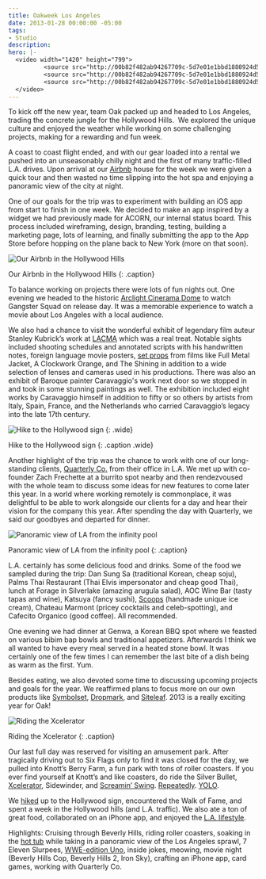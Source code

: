 ```yaml
---
title: Oakweek Los Angeles
date: 2013-01-28 00:00:00 -05:00
tags:
- Studio
description: 
hero: |-
  <video width="1420" height="799">
          <source src="http://00b82f482ab94267709c-5d7e01e1bbd1880924d5c2c55227f1fd.r81.cf2.rackcdn.com/videos/la.mp4"  type="video/mp4; codecs=avc1.42E01E,mp4a.40.2">
          <source src="http://00b82f482ab94267709c-5d7e01e1bbd1880924d5c2c55227f1fd.r81.cf2.rackcdn.com/videos/la.webm" type="video/webm; codecs=vp8,vorbis">
          <source src="http://00b82f482ab94267709c-5d7e01e1bbd1880924d5c2c55227f1fd.r81.cf2.rackcdn.com/videos/la.ogv"  type="video/ogg; codecs=theora,vorbis">
  </video>
---
```


To kick off the new year, team Oak packed up and headed to Los Angeles, trading the concrete jungle for the Hollywood Hills.  We explored the unique culture and enjoyed the weather while working on some challenging projects, making for a rewarding and fun week.
    
A coast to coast flight ended, and with our gear loaded into a rental we pushed into an unseasonably chilly night and the first of many traffic-filled L.A. drives. Upon arrival at our [Airbnb](https://www.airbnb.com) house for the week we were given a quick tour and then wasted no time slipping into the hot spa and enjoying a panoramic view of the city at night.
    
One of our goals for the trip was to experiment with building an iOS app from start to finish in one week. We decided to make an app inspired by a widget we had previously made for ACORN, our internal status board. This process included wireframing, design, branding, testing, building a marketing page, lots of learning, and finally submitting the app to the App Store before hopping on the plane back to New York (more on that soon).

![Our Airbnb in the Hollywood Hills](/uploads/IMG_1738_preview.jpg "Our Airbnb in the Hollywood Hills")

Our Airbnb in the Hollywood Hills
{: .caption}



To balance working on projects there were lots of fun nights out. One evening we headed to the historic [Arclight Cinerama Dome](http://en.wikipedia.org/wiki/Cinerama_Dome) to watch Gangster Squad on release day. It was a memorable experience to watch a movie about Los Angeles with a local audience.
    
We also had a chance to visit the wonderful exhibit of legendary film auteur Stanley Kubrick’s work at [LACMA](http://www.lacma.org/) which was a real treat. Notable sights included shooting schedules and annotated scripts with his handwritten notes, foreign language movie posters, [set props](http://instagram.com/p/UcmhE3iDSY/) from films like Full Metal Jacket, A Clockwork Orange, and The Shining in addition to a wide selection of lenses and cameras used in his productions. There was also an exhibit of Baroque painter Caravaggio's work next door so we stopped in and took in some stunning paintings as well. The exhibition included eight works by Caravaggio himself in addition to fifty or so others by artists from Italy, Spain, France, and the Netherlands who carried Caravaggio’s legacy into the late 17th century.

![Hike to the Hollywood sign](/uploads/IMG_1800_preview.jpg "Hike to the Hollywood sign")
{: .wide}

Hike to the Hollywood sign
{: .caption .wide}

Another highlight of the trip was the chance to work with one of our long-standing clients, [Quarterly Co.](https://quarterly.co/) from their office in L.A. We met up with co-founder Zach Frechette at a burrito spot nearby and then rendezvoused with the whole team to discuss some ideas for new features to come later this year. In a world where working remotely is commonplace, it was delightful to be able to work alongside our clients for a day and hear their vision for the company this year. After spending the day with Quarterly, we said our goodbyes and departed for dinner.

![Panoramic view of LA from the infinity pool](/uploads/tumblr_mgdesyVrBz1s238vgo1_1280.jpg "Panoramic view of LA from the infinity pool")

Panoramic view of LA from the infinity pool
{: .caption}

L.A. certainly has some delicious food and drinks. Some of the food we sampled during the trip: Dan Sung Sa (traditional Korean, cheap soju), Palms Thai Restaurant (Thai Elvis impersonator and cheap good Thai), lunch at Forage in Silverlake (amazing arugula salad), AOC Wine Bar (tasty tapas and wine), Katsuya (fancy sushi), [Scoops](http://instagr.am/p/UXfcMEngWy/) (handmade unique ice cream), Chateau Marmont (pricey cocktails and celeb-spotting), and Cafecito Organico (good coffee). All recommended.
    
One evening we had dinner at Genwa, a Korean BBQ spot where we feasted on various bibim bap bowls and traditional appetizers. Afterwards I think we all wanted to have every meal served in a heated stone bowl. It was certainly one of the few times I can remember the last bite of a dish being as warm as the first. Yum.
    
Besides eating, we also devoted some time to discussing upcoming projects and goals for the year. We reaffirmed plans to focus more on our own products like [Symbolset](http://symbolset.com/), [Dropmark](http://dropmark.com/), and [Siteleaf](http://siteleaf.com/). 2013 is a really exciting year for Oak!

![Riding the Xcelerator](/uploads/8384902325_0aae520c2b_h-2-2.jpg "Riding the Xcelerator")

Riding the Xcelerator
{: .caption}

Our last full day was reserved for visiting an amusement park. After tragically driving out to Six Flags only to find it was closed for the day, we pulled into Knott’s Berry Farm, a fun park with tons of roller coasters. If you ever find yourself at Knott’s and like coasters, do ride the Silver Bullet, [Xcelerator](http://instagram.com/p/Uh3ZDUNSpi/), Sidewinder, and [Screamin’ Swing](http://instagram.com/p/UhaI6oCDYy/). [Repeatedly](http://instagr.am/p/UhosCyCDYd/). [YOLO](http://instagram.com/p/USD1OzCDSf/).

We [hiked](http://instagr.am/p/UccWpdpBMV/) up to the Hollywood sign, encountered the Walk of Fame, and spent a week in the Hollywood hills (and L.A. traffic). We also ate a ton of great food, collaborated on an iPhone app, and enjoyed the [L.A. lifestyle](http://instagr.am/p/UXef6ipBPq/).
    
Highlights: Cruising through Beverly Hills, riding roller coasters, soaking in the [hot tub](http://instagr.am/p/UTR11vngTe/) while taking in a panoramic view of the Los Angeles sprawl, 7 Eleven Slurpees, [WWE-edition Uno](http://instagr.am/p/UkX_eKngZd/), inside jokes, meowing, movie night (Beverly Hills Cop, Beverly Hills 2, Iron Sky), crafting an iPhone app, card games, working with Quarterly Co.
